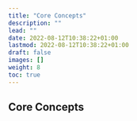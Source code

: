 ```yaml
---
title: "Core Concepts"
description: ""
lead: ""
date: 2022-08-12T10:38:22+01:00
lastmod: 2022-08-12T10:38:22+01:00
draft: false
images: []
weight: 8
toc: true
---
```


## Core Concepts
